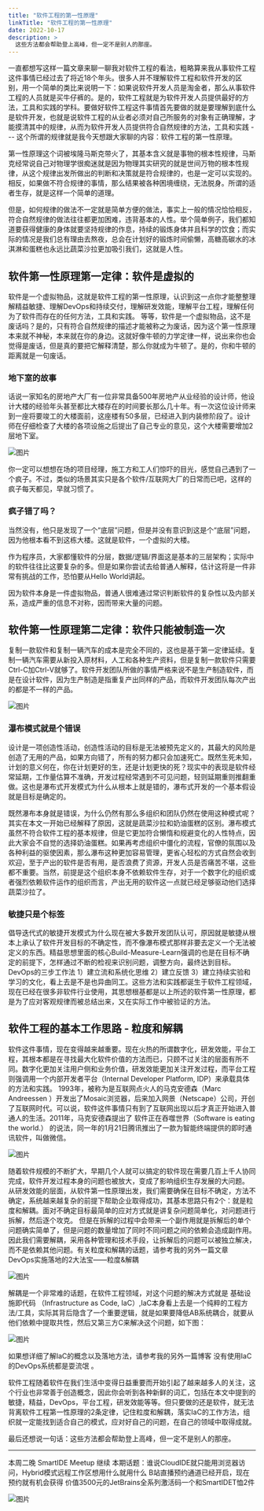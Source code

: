 ```yaml
---
title: "软件工程的第一性原理"
linkTitle: "软件工程的第一性原理"
date: 2022-10-17
description: >
  这些方法都会帮助登上高峰，但一定不是别人的那座。
---
```

一直都想写这样一篇文章来聊一聊我对软件工程的看法，粗略算来我从事软件工程这件事情已经过去了将近18个年头。很多人并不理解软件工程和软件开发的区别，用一个简单的类比来说明一下：如果说软件开发人员是淘金者，那么从事软件工程的人员就是买牛仔裤的。是的，软件工程就是为软件开发人员提供最好的方法，工具和实践的学科。要做好软件工程这件事情首先要做的就是要理解到底什么是软件开发，也就是说软件工程的从业者必须对自己所服务的对象有正确理解，才能摸清其中的规律，从而为软件开发人员提供符合自然规律的方法，工具和实践 --- 这个所谓的规律就是我今天想跟大家聊的内容：软件工程的第一性原理。

第一性原理这个词被埃隆马斯克带火了，其基本含义就是事物的根本性规律，马斯克经常说自己对物理学很痴迷就是因为物理其实研究的就是世间万物的根本性规律，从这个规律出发所做出的判断和决策就是符合规律的，也是一定可以实现的。相反，如果做不符合规律的事情，那么结果被各种困境缠绕，无法脱身。所谓的适者生存，就是这样一个简单的道理。

但是，如何规律的做法不一定就是简单方便的做法，事实上一般的情况恰恰相反，符合自然规律的做法往往都更加困难，违背基本的人性。举个简单例子，我们都知道要获得健康的身体就要坚持规律的作息，持续的锻炼身体并且科学的饮食；而实际的情况是我们总有理由去熬夜，总会在计划好的锻炼时间偷懒，高糖高碳水的冰淇淋和蛋糕也永远比蔬菜沙拉更加吸引我们，这就是人性。

## 软件第一性原理第一定律：软件是虚拟的

软件是一个虚拟物品，这就是软件工程的第一性原理，认识到这一点你才能整整理解精益敏捷、理解DevOps和持续交付，理解研发效能，理解平台工程，理解任何为了软件而存在的任何方法，工具和实践。
等等，软件是一个虚拟物品，这不是废话吗？是的，只有符合自然规律的描述才能被称之为废话，因为这个第一性原理本来就不神秘，本来就在你的身边。这就好像牛顿的力学定律一样，说出来你也会觉得是废话，但是真的要把它解释清楚，那么你就成为牛顿了。是的，你和牛顿的距离就是一句废话。

### 地下室的故事

话说一家知名的房地产大厂有一位非常具备500年房地产从业经验的设计师，他设计大楼的经验年头甚至都比大楼存在的时间要长那么几十年。有一次这位设计师来到一座将要竣工的大楼面前，这座楼有50多层，已经进入到内装修阶段了。设计师在仔细检查了大楼的各项设施之后提出了自己专业的意见，这个大楼需要增加2层地下室。

![图片](images/building.jpg)

你一定可以想想在场的项目经理，施工方和工人们惊吓的目光，感觉自己遇到了一个疯子。不过，类似的场景其实只是各个软件/互联网大厂的日常而已吧，这样的疯子每天都见，早就习惯了。

### 疯子错了吗？

当然没有，他只是发现了一个“底层”问题，但是并没有意识到这是个“底层”问题，因为他根本看不到这栋大楼。这就是软件，一个虚拟的大楼。

作为程序员，大家都懂软件的分层，数据/逻辑/界面这是基本的三层架构；实际中的软件往往比这要复杂的多。但是如果你尝试去给普通人解释，估计这将是一件非常有挑战的工作，恐怕要从Hello World讲起。

因为软件本身是一件虚拟物品，普通人很难通过常识判断软件的复杂性以及内部关系，造成严重的信息不对称，因而带来大量的问题。

## 软件第一性原理第二定律：软件只能被制造一次

复制一款软件和复制一辆汽车的成本是完全不同的，这也是基于第一定律延续。复制一辆汽车需要从新投入原材料，人工和各种生产资料，但是复制一款软件只需要Ctrl-C加Ctrl-V就够了。软件开发团队所做的事情严格来说不是生产制造软件，而是在设计软件，因为生产制造是指重复产出同样的产品，而软件开发团队每次产出的都是不一样的产品。

![图片](images/software-production.png)

### 瀑布模式就是个错误

设计是一项创造性活动，创造性活动的目标是无法被预先定义的，其最大的风险是创造了无用的产品，如果方向错了，所有的努力都只会加速死亡。既然生死未知，计划的意义何在，你在计划更好的生，还是计划更快的死？现实中的表现是软件经常延期，工作量估算不准确，开发过程经常遇到不可见问题，轻则延期重则推翻重做。这也是瀑布式开发模式为什么从根本上就是错的，瀑布式开发的一个基本假设就是目标是确定的。

既然瀑布本身就是错误，为什么仍然有那么多组织和团队仍然在使用这种模式呢？其实在本文一开始已经解释了原因，这就是蔬菜沙拉和奶油蛋糕的区别。瀑布模式虽然不符合软件工程的基本规律，但是它更加符合懒惰和规避变化的人性特点，因此大家会不自觉的选择奶油蛋糕。如果再考虑组织中僵化的流程，官僚的氛围以及各种利益的驱使因素，那么瀑布这种更加容易管理，更省心轻松的方式自然会收到欢迎，至于产出的软件是否有用，是否浪费了资源，开发人员是否痛苦不堪，这些都不重要。当然，前提是这个组织本身不依赖软件生存，对于一个数字化的组织或者强烈依赖软件运作的组织而言，产出无用的软件这一点就已经足够驱动他们选择蔬菜沙拉了。

### 敏捷只是个标签

倡导迭代式的敏捷开发模式为什么现在被大多数开发团队认可，原因就是敏捷从根本上承认了软件开发目标的不确定性，而不像瀑布模式那样非要去定义一个无法被定义的东西。精益思想里面的核心Build-Measure-Learn强调的也是在目标不确定的前提下，怎样通过不断的检视来识别问题，调整方向，最终达到目标。DevOps的三步工作法 1）建立流和系统化思维 2）建立反馈 3）建立持续实验和学习的文化，看上去是不是也异曲同工。这些方法和实践都诞生于软件工程领域，现在已经在很多非软件行业使用，其思想根基都是以上所述的软件第一性原理，都是为了应对客观规律而被总结出来，又在实际工作中被验证的方法。

## 软件工程的基本工作思路 - 粒度和解耦

软件这件事情，现在变得越来越重要。现在火热的所谓数字化，研发效能，平台工程，其根本都是在寻找最大化软件价值的方法而已，只顾不过关注的层面有所不同。数字化更加关注用户侧和业务价值，研发效能更加关注开发过程，而平台工程则强调用一个内部开发者平台（Internal Developer Platform, IDP）来承载具体的方法和实践。
1993年，被称为是互联网点火人的马克安德森（Marc Andreessen ）开发出了Mosaic浏览器，后来加入网景（Netscape）公司，开创了互联网时代。可以说，软件这件事情只有到了互联网出现以后才真正开始进入普通人的生活。2011年，马克安德森提出了 软件正在吞噬世界（Software is eating the world.） 的说法，同一年的1月21日腾讯推出了一款为智能终端提供的即时通讯软件，叫做微信。

![图片](images/eating.jpg)

随着软件规模的不断扩大，早期几个人就可以搞定的软件现在需要几百上千人协同完成，软件开发过程本身的问题也被放大，变成了影响组织生存发展的大问题。
从研发效能的层面，从软件第一性原理出发，我们需要确保在目标不确定，方法不确定，系统越来越复杂的前提下帮助企业取得成功，其基本思路只有2个：就是粒度和解耦。面对不确定目标最简单的应对方式就是讲复杂问题简单化，对问题进行拆解，然后逐个攻克。 但是在拆解的过程中会带来一个副作用就是拆解后的单个问题确实简单了，但是问题的数量增加了同时不同问题之间的依赖会造成副作用。因此我们需要解耦，采用各种管理和技术手段，让拆解后的问题可以被独立解决，而不是依赖其他问题。有关粒度和解耦的话题，请参考我的另外一篇文章 DevOps实施落地的2大法宝——粒度&解耦

![图片](images/core-idea.png)

解耦是一个非常难的话题，在软件工程领域，对这个问题的解决方式就是 基础设施即代码 （Infrastructure as Code, IaC）,IaC本身看上去是一个纯粹的工程方法/工具，实际其背后隐含了一个重要逻辑，就是如果要降低AB系统耦合，就要从他们依赖中提取共性，然后又第三方C来解决这个问题，如下图：

![图片](images/iac.png)

如果想详细了解IaC的概念以及落地方法，请参考我的另外一篇博客 没有使用IaC的DevOps系统都是耍流氓 。

软件工程随着软件在我们生活中变得日益重要而开始引起了越来越多人的关注，这个行业也非常善于创造概念，因此你会听到各种新鲜的词汇，包括在本文中提到的敏捷，精益，DevOps，平台工程，研发效能等等。但只要做的还是软件，就无法背离软件工程第一性原理的2条定律，记住粒度和解耦，落实IaC的工作方法，组织就一定能找到适合自己的模式，应对好自己的问题，在自己的领域中取得成就。

最后还想说一句话：这些方法都会帮助登上高峰，但一定不是别人的那座。

---
本周二晚 SmartIDE Meetup 继续
本期话题：谁说CloudIDE就只能用浏览器访问，Hybrid模式远程工作区想用什么就用什么
B站直播预约通道已经开启，现在预约就有机会获得
价值3500元的JetBrains全系列激活码一个和SmartIDET恤2件

![图片](images/meetup-s01e08.png)
